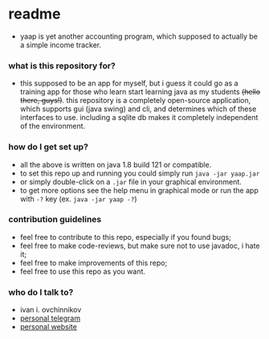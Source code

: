# readme
*    yaap is yet another accounting program, which supposed to actually be a simple income tracker.

### what is this repository for?
*    this supposed to be an app for myself, but i guess it could go as a training app for those who learn start learning java as my students ~~(hello there, guys!)~~. this repository is a completely open-source application, which supports gui (java swing) and cli, and determines which of these interfaces to use. including a sqlite db makes it completely independent of the environment.

### how do I get set up?
*    all the above is written on java 1.8 build 121 or compatible.
*    to set this repo up and running you could simply run 
`
java -jar yaap.jar
` 
*    or simply double-click on a `.jar` file in your graphical environment.
*    to get more options see the help menu in graphical mode or run the app with `-?` key (ex. `java -jar yaap -?`)
	
### contribution guidelines
* feel free to contribute to this repo, especially if you found bugs;
* feel free to make code-reviews, but make sure not to use javadoc, i hate it;
* feel free to make improvements of this repo;
* feel free to use this repo as you want.

### who do I talk to?
* ivan i. ovchinnikov
* [personal telegram](https://t.me/WayneShephard)
* [personal website](https://iovchinnikov.ru)
 
